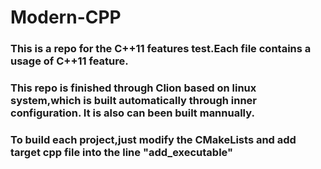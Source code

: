 # Modern-CPP
### This is a repo for the C++11 features test.Each file contains a usage of C++11 feature.
### This repo is finished through Clion based on linux system,which is built automatically through inner configuration. It is also can been built mannually.
### To build each project,just modify the CMakeLists and add target cpp file into the line "add_executable"
